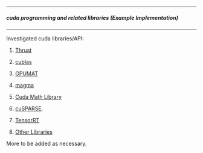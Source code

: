 ------------------------------------------------

##### cuda programming and related libraries (Example Implementation)
    
--------------------------------------

Investigated cuda libraries/API:

1) [Thrust](https://docs.nvidia.com/cuda/thrust/index.html)
 
2) [cublas](https://docs.nvidia.com/cuda/cublas/index.html)
 
3) [GPUMAT](https://docs.opencv.org/3.4/d0/d60/classcv_1_1cuda_1_1GpuMat.html)
 
4) [magma](https://developer.nvidia.com/magma)
 
5) [Cuda Math Library](https://developer.nvidia.com/cuda-math-library)
 
6) [cuSPARSE](https://developer.nvidia.com/cuda-math-library).

7) [TensorRT](https://docs.nvidia.com/deeplearning/sdk/tensorrt-api/python_api/index.html)

8) [Other Libraries](https://developer.nvidia.com/gpu-accelerated-libraries)

More to be added as necessary.
